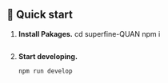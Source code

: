 ## 🚀 Quick start

1.  **Install Pakages.**
    cd superfine-QUAN
    npm i
    ```

2.  **Start developing.**
    ```shell
    npm run develop
    ```
